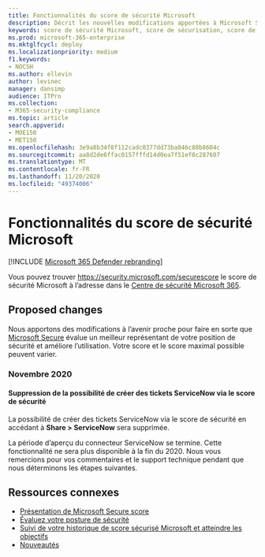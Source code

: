 ```yaml
---
title: Fonctionnalités du score de sécurité Microsoft
description: Décrit les nouvelles modifications apportées à Microsoft Secure score dans le centre de sécurité Microsoft 365.
keywords: score de sécurité Microsoft, score de sécurisation, score de sécurité Office 365, score de sécurité Microsoft, centre de sécurité Microsoft 365, actions d’amélioration
ms.prod: microsoft-365-enterprise
ms.mktglfcycl: deploy
ms.localizationpriority: medium
f1.keywords:
- NOCSH
ms.author: ellevin
author: levinec
manager: dansimp
audience: ITPro
ms.collection:
- M365-security-compliance
ms.topic: article
search.appverid:
- MOE150
- MET150
ms.openlocfilehash: 3e9a8b34f8f112cadc0377dd73ba846c88b8604c
ms.sourcegitcommit: aa8d2de6ffac0157fffd14d0ea7f51ef0c287607
ms.translationtype: MT
ms.contentlocale: fr-FR
ms.lasthandoff: 11/20/2020
ms.locfileid: "49374006"
---
```

# <a name="whats-coming-to-microsoft-secure-score"></a>Fonctionnalités du score de sécurité Microsoft

[!INCLUDE [Microsoft 365 Defender rebranding](../includes/microsoft-defender.md)]

Vous pouvez trouver https://security.microsoft.com/securescore le score de sécurité Microsoft à l’adresse dans le [Centre de sécurité Microsoft 365](overview-security-center.md).

## <a name="proposed-changes"></a>Proposed changes

Nous apportons des modifications à l’avenir proche pour faire en sorte que [Microsoft Secure](microsoft-secure-score.md) évalue un meilleur représentant de votre position de sécurité et améliore l’utilisation. Votre score et le score maximal possible peuvent varier.

### <a name="november-2020"></a>Novembre 2020

#### <a name="removing-the-ability-to-create-servicenow-tickets-through-secure-score"></a>Suppression de la possibilité de créer des tickets ServiceNow via le score de sécurité 

La possibilité de créer des tickets ServiceNow via le score de sécurité en accédant à **Share > ServiceNow** sera supprimée.

La période d’aperçu du connecteur ServiceNow se termine. Cette fonctionnalité ne sera plus disponible à la fin du 2020. Nous vous remercions pour vos commentaires et le support technique pendant que nous déterminons les étapes suivantes.

## <a name="related-resources"></a>Ressources connexes

- [Présentation de Microsoft Secure score](microsoft-secure-score.md)
- [Évaluez votre posture de sécurité](microsoft-secure-score-improvement-actions.md)
- [Suivi de votre historique de score sécurisé Microsoft et atteindre les objectifs](microsoft-secure-score-history-metrics-trends.md)
- [Nouveautés](microsoft-secure-score-whats-new.md)
